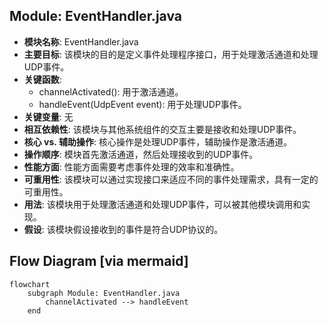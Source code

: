 ## Module: EventHandler.java
- **模块名称**: EventHandler.java
- **主要目标**: 该模块的目的是定义事件处理程序接口，用于处理激活通道和处理UDP事件。
- **关键函数**: 
   - channelActivated(): 用于激活通道。
   - handleEvent(UdpEvent event): 用于处理UDP事件。
- **关键变量**: 无
- **相互依赖性**: 该模块与其他系统组件的交互主要是接收和处理UDP事件。
- **核心 vs. 辅助操作**: 核心操作是处理UDP事件，辅助操作是激活通道。
- **操作顺序**: 模块首先激活通道，然后处理接收到的UDP事件。
- **性能方面**: 性能方面需要考虑事件处理的效率和准确性。
- **可重用性**: 该模块可以通过实现接口来适应不同的事件处理需求，具有一定的可重用性。
- **用法**: 该模块用于处理激活通道和处理UDP事件，可以被其他模块调用和实现。
- **假设**: 该模块假设接收到的事件是符合UDP协议的。
## Flow Diagram [via mermaid]
```mermaid
flowchart
    subgraph Module: EventHandler.java
        channelActivated --> handleEvent
    end
```
